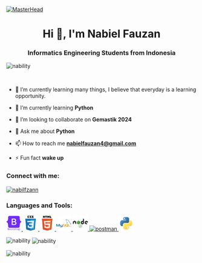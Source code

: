 [![MasterHead](https://encrypted-tbn0.gstatic.com/images?q=tbn:ANd9GcTiSymsRx3HRCRueAd-Ge5JoiqliWaHM0rDCPImv-uM6foaoFPRB_L4PuJIAYhc1ikKxUI&usqp=CAU)](https://nability.io)
<h1 align="center">Hi 👋, I'm Nabiel Fauzan</h1>
<h3 align="center">Informatics Engineering Students from Indonesia</h3>

<p align="left"> <img src="https://komarev.com/ghpvc/?username=nability&label=Profile%20views&color=0e75b6&style=flat" alt="nability" /> </p>

<p align="left"> <a href="https://twitter.com/" target="blank"><img src="https://img.shields.io/twitter/follow/?logo=twitter&style=for-the-badge" alt="" /></a> </p>

- 🔭 I’m currently learning many things, I believe that everyday is a learning opportunity.

- 🌱 I’m currently learning **Python**

- 👯 I’m looking to collaborate on **Gemastik 2024**

- 💬 Ask me about **Python**

- 📫 How to reach me **nabielfauzan4@gmail.com**

- ⚡ Fun fact **wake up**

<h3 align="left">Connect with me:</h3>
<p align="left">
<a href="https://instagram.com/nabilfzann" target="blank"><img align="center" src="https://raw.githubusercontent.com/rahuldkjain/github-profile-readme-generator/master/src/images/icons/Social/instagram.svg" alt="nabilfzann" height="30" width="40" /></a>
</p>

<h3 align="left">Languages and Tools:</h3>
<p align="left"> <a href="https://getbootstrap.com" target="_blank" rel="noreferrer"> <img src="https://raw.githubusercontent.com/devicons/devicon/master/icons/bootstrap/bootstrap-plain-wordmark.svg" alt="bootstrap" width="40" height="40"/> </a> <a href="https://www.w3schools.com/css/" target="_blank" rel="noreferrer"> <img src="https://raw.githubusercontent.com/devicons/devicon/master/icons/css3/css3-original-wordmark.svg" alt="css3" width="40" height="40"/> </a> <a href="https://www.w3.org/html/" target="_blank" rel="noreferrer"> <img src="https://raw.githubusercontent.com/devicons/devicon/master/icons/html5/html5-original-wordmark.svg" alt="html5" width="40" height="40"/> </a> <a href="https://www.mysql.com/" target="_blank" rel="noreferrer"> <img src="https://raw.githubusercontent.com/devicons/devicon/master/icons/mysql/mysql-original-wordmark.svg" alt="mysql" width="40" height="40"/> </a> <a href="https://nodejs.org" target="_blank" rel="noreferrer"> <img src="https://raw.githubusercontent.com/devicons/devicon/master/icons/nodejs/nodejs-original-wordmark.svg" alt="nodejs" width="40" height="40"/> </a> <a href="https://postman.com" target="_blank" rel="noreferrer"> <img src="https://www.vectorlogo.zone/logos/getpostman/getpostman-icon.svg" alt="postman" width="40" height="40"/> </a> <a href="https://www.python.org" target="_blank" rel="noreferrer"> <img src="https://raw.githubusercontent.com/devicons/devicon/master/icons/python/python-original.svg" alt="python" width="40" height="40"/> </a> </p>

<p><img align="left" src="https://github-readme-stats.vercel.app/api/top-langs?username=nability&show_icons=true&locale=en&layout=compact" alt="nability" /></p>

<p>&nbsp;<img align="center" src="https://github-readme-stats.vercel.app/api?username=nability&show_icons=true&locale=en" alt="nability" /></p>

<p><img align="center" src="https://github-readme-streak-stats.herokuapp.com/?user=nability&" alt="nability" /></p>
